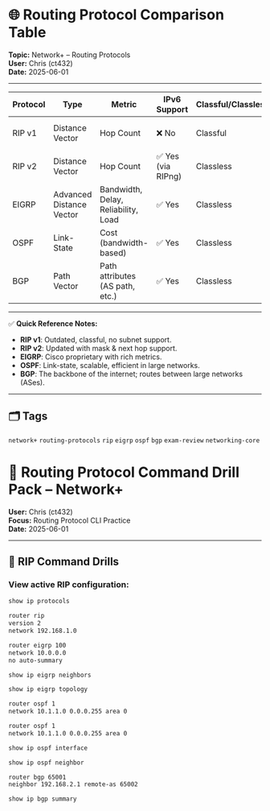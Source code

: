 # 🌐 Routing Protocol Comparison Table

**Topic:** Network+ – Routing Protocols  
**User:** Chris (ct432)  
**Date:** 2025-06-01

---

| Protocol | Type                    | Metric                                | IPv6 Support | Classful/Classless | Use Case                        | Key Notes                              |
|----------|-------------------------|----------------------------------------|---------------|--------------------|----------------------------------|----------------------------------------|
| RIP v1   | Distance Vector         | Hop Count                             | ❌ No         | Classful           | Small legacy networks           | Max 15 hops, no subnet info             |
| RIP v2   | Distance Vector         | Hop Count                             | ✅ Yes (via RIPng) | Classless     | Small/medium IPv4/IPv6 networks | Includes subnet mask, next hop         |
| EIGRP    | Advanced Distance Vector| Bandwidth, Delay, Reliability, Load   | ✅ Yes        | Classless           | Cisco-only internal routing     | Fast convergence, DUAL algorithm        |
| OSPF     | Link-State              | Cost (bandwidth-based)                | ✅ Yes        | Classless           | Enterprise internal routing     | Area-based design, uses LSAs            |
| BGP      | Path Vector             | Path attributes (AS path, etc.)       | ✅ Yes        | Classless           | Internet routing between ASes   | Exterior routing protocol (EGP)         |

---

✅ **Quick Reference Notes:**
- **RIP v1**: Outdated, classful, no subnet support.
- **RIP v2**: Updated with mask & next hop support.
- **EIGRP**: Cisco proprietary with rich metrics.
- **OSPF**: Link-state, scalable, efficient in large networks.
- **BGP**: The backbone of the internet; routes between large networks (ASes).

---

## 🗂️ Tags  
`network+` `routing-protocols` `rip` `eigrp` `ospf` `bgp` `exam-review` `networking-core`

# 🧪 Routing Protocol Command Drill Pack – Network+

**User:** Chris (ct432)  
**Focus:** Routing Protocol CLI Practice  
**Date:** 2025-06-01  

---

## 🔄 RIP Command Drills

### View active RIP configuration:
```bash
show ip protocols

router rip
version 2
network 192.168.1.0

router eigrp 100
network 10.0.0.0
no auto-summary

show ip eigrp neighbors

show ip eigrp topology

router ospf 1
network 10.1.1.0 0.0.0.255 area 0

router ospf 1
network 10.1.1.0 0.0.0.255 area 0

show ip ospf interface

show ip ospf neighbor

router bgp 65001
neighbor 192.168.2.1 remote-as 65002

show ip bgp summary

